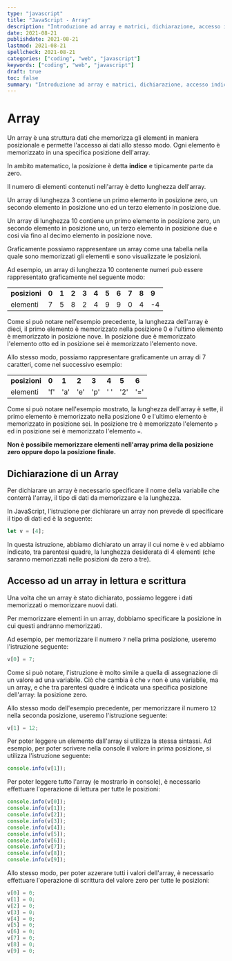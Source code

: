 ```yaml
---
type: "javascript"
title: "JavaScript - Array"
description: "Introduzione ad array e matrici, dichiarazione, accesso indicizzato, metodi disponibili"
date: 2021-08-21
publishdate: 2021-08-21
lastmod: 2021-08-21
spellcheck: 2021-08-21
categories: ["coding", "web", "javascript"]
keywords: ["coding", "web", "javascript"]
draft: true
toc: false
summary: "Introduzione ad array e matrici, dichiarazione, accesso indicizzato, metodi disponibili"
---
```


# Array

Un array è una struttura dati che memorizza gli elementi in maniera posizionale e permette l'accesso ai dati allo stesso modo. Ogni elemento è memorizzato in una specifica posizione dell'array.

In ambito matematico, la posizione è detta **indice** e tipicamente parte da zero.

Il numero di elementi contenuti nell'array è detto lunghezza dell'array.

Un array di lunghezza 3 contiene un primo elemento in posizione zero, un secondo elemento in posizione uno ed un terzo elemento in posizione due.

Un array di lunghezza 10 contiene un primo elemento in posizione zero, un secondo elemento in posizione uno, un terzo elemento in posizione due e cosi via fino al decimo elemento in posizione nove.

Graficamente possiamo rappresentare un array come una tabella nella quale sono memorizzati gli elementi e sono visualizzate le posizioni.

Ad esempio, un array di lunghezza 10 contenente numeri può essere rappresentato graficamente nel seguente modo:

|           |     |     |     |     |     |     |     |     |     |     |
| --------- | --- | --- | --- | --- | --- | --- | --- | --- | --- | --- |
| **posizioni** | **0** | **1** | **2** | **3** | **4** | **5** | **6** | **7** | **8** | **9** |
| elementi  |  7  |  5  |  8  |  2  |  4  |  9  |  9  |  0  |  4  | -4  |

Come si può notare nell'esempio precedente, la lunghezza dell'array è dieci, il primo elemento è memorizzato nella posizione 0 e l'ultimo elemento è memorizzato in posizione nove. In posizione due è memorizzato l'elemento otto ed in posizione sei è memorizzato l'elemento nove.

Allo stesso modo, possiamo rappresentare graficamente un array di 7 caratteri, come nel successivo esempio:

|           |     |     |     |     |     |     |     |
| --------- | --- | --- | --- | --- | --- | --- | --- |
| **posizioni** | **0** | **1** | **2** | **3** | **4** | **5** | **6** |
| elementi  | 'f' | 'a' | 'e' | 'p' | ' ' | '2' | '=' |

Come si può notare nell'esempio mostrato, la lunghezza dell'array è sette, il primo elemento è memorizzato nella posizione 0 e l'ultimo elemento è memorizzato in posizione sei. In posizione tre è memorizzato l'elemento ``p`` ed in posizione sei è memorizzato l'elemento ``=``.

**Non è possibile memorizzare elementi nell'array prima della posizione zero oppure dopo la posizione finale.**

## Dichiarazione di un Array

Per dichiarare un array è necessario specificare il nome della variabile che conterrà l'array, il tipo di dati da memorizzare e la lunghezza.

In JavaScript, l'istruzione per dichiarare un array non prevede di specificare il tipo di dati ed è la seguente:

```javascript
let v = [4];
```

In questa istruzione, abbiamo dichiarato un array il cui nome è ``v`` ed abbiamo indicato, tra parentesi quadre, la lunghezza desiderata di 4 elementi (che saranno memorizzati nelle posizioni da zero a tre).

## Accesso ad un array in lettura e scrittura

Una volta che un array è stato dichiarato, possiamo leggere i dati memorizzati o memorizzare nuovi dati.

Per memorizzare elementi in un array, dobbiamo specificare la posizione in cui questi andranno memorizzati.

Ad esempio, per memorizzare il numero ``7`` nella prima posizione, useremo l'istruzione seguente:

```javascript
v[0] = 7;
```

Come si può notare, l'istruzione è molto simile a quella di assegnazione di un valore ad una variabile. Ciò che cambia è che ``v`` non è una variabile, ma un array, e che tra parentesi quadre è indicata una specifica posizione dell'array: la posizione zero.

Allo stesso modo dell'esempio precedente, per memorizzare il numero ``12`` nella seconda posizione, useremo l'istruzione seguente:

```javascript
v[1] = 12;
```

Per poter leggere un elemento dall'array si utilizza la stessa sintassi. Ad esempio, per poter scrivere nella console il valore in prima posizione, si utilizza l'istruzione seguente:

```javascript
console.info(v[1]);
```

Per poter leggere tutto l'array (e mostrarlo in console), è necessario effettuare l'operazione di lettura per tutte le posizioni:

```javascript
console.info(v[0]);
console.info(v[1]);
console.info(v[2]);
console.info(v[3]);
console.info(v[4]);
console.info(v[5]);
console.info(v[6]);
console.info(v[7]);
console.info(v[8]);
console.info(v[9]);
```

Allo stesso modo, per poter azzerare tutti i valori dell'array, è necessario effettuare l'operazione di scrittura del valore zero per tutte le posizioni:

```javascript
v[0] = 0;
v[1] = 0;
v[2] = 0;
v[3] = 0;
v[4] = 0;
v[5] = 0;
v[6] = 0;
v[7] = 0;
v[8] = 0;
v[9] = 0;
```
